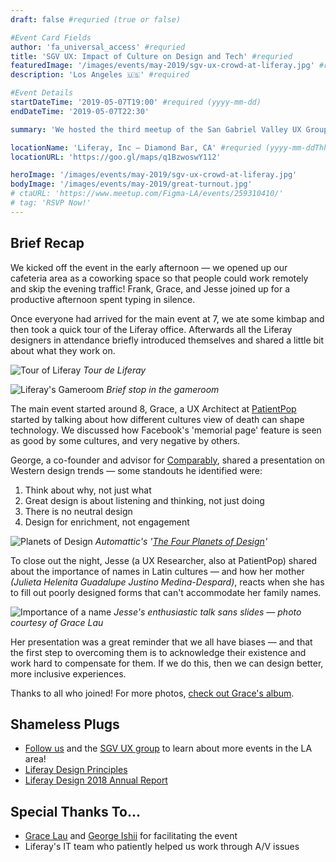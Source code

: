 ```yaml
---
draft: false #requried (true or false)

#Event Card Fields
author: 'fa_universal_access' #requried
title: 'SGV UX: Impact of Culture on Design and Tech' #requried
featuredImage: '/images/events/may-2019/sgv-ux-crowd-at-liferay.jpg' #requried
description: 'Los Angeles 🇺🇸' #required

#Event Details
startDateTime: '2019-05-07T19:00' #required (yyyy-mm-dd)
endDateTime: '2019-05-07T22:30'

summary: 'We hosted the third meetup of the San Gabriel Valley UX Group. We ate kimbap, toured the office, and had a great discussion about the impact of culture in design and tech.'

locationName: 'Liferay, Inc – Diamond Bar, CA' #requried (yyyy-mm-ddThh:mm)
locationURL: 'https://goo.gl/maps/q1BzwoswY112'

heroImage: '/images/events/may-2019/sgv-ux-crowd-at-liferay.jpg'
bodyImage: '/images/events/may-2019/great-turnout.jpg'
# ctaURL: 'https://www.meetup.com/Figma-LA/events/259310410/'
# tag: 'RSVP Now!'
---
```


## Brief Recap

We kicked off the event in the early afternoon — we opened up our cafeteria area as a coworking space so that people could work remotely and skip the evening traffic! Frank, Grace, and Jesse joined up for a productive afternoon spent typing in silence.

Once everyone had arrived for the main event at 7, we ate some kimbap and then took a quick tour of the Liferay office. Afterwards all the Liferay designers in attendance briefly introduced themselves and shared a little bit about what they work on.

![Tour of Liferay](/images/events/may-2019/tour.jpg)
_Tour de Liferay_

![Liferay's Gameroom](/images/events/may-2019/gameroom.jpg)
_Brief stop in the gameroom_

<!--
![Great turnout!](/images/events/may-2019/great-turnout.jpg)
_Listening intently_ -->

The main event started around 8, Grace, a UX Architect at [PatientPop](https://www.patientpop.com/) started by talking about how different cultures view of death can shape technology. We discussed how Facebook's 'memorial page' feature is seen as good by some cultures, and very negative by others.

George, a co-founder and advisor for [Comparably](https://comparably.com), shared a presentation on Western design trends — some standouts he identified were:

1. Think about why, not just what
1. Great design is about listening and thinking, not just doing
1. There is no neutral design
1. Design for enrichment, not engagement

![Planets of Design](/images/events/may-2019/great-design.jpg)
_Automattic's '[The Four Planets of Design](https://automattic.design/2019/03/03/the-four-planets-of-design/)'_

To close out the night, Jesse (a UX Researcher, also at PatientPop) shared about the importance of names in Latin cultures — and how her mother _(Julieta Helenita Guadalupe Justino Medina-Despard)_, reacts when she has to fill out poorly designed forms that can't accommodate her family names.

![Importance of a name](/images/events/may-2019/jesse.jpg)
_Jesse's enthusiastic talk sans slides — photo courtesy of Grace Lau_

Her presentation was a great reminder that we all have biases — and that the first step to overcoming them is to acknowledge their existence and work hard to compensate for them. If we do this, then we can design better, more inclusive experiences.

Thanks to all who joined! For more photos, [check out Grace's album](https://photos.app.goo.gl/yvGPVVSjN9KzLXZEA).

## Shameless Plugs

-   [Follow us](https://twitter.com/liferaydesign) and the [SGV UX group](https://twitter.com/thesgvux) to learn about more events in the LA area!
-   [Liferay Design Principles](/principles)
-   [Liferay Design 2018 Annual Report](/2018)

## Special Thanks To...

-   [Grace Lau](https://twitter.com/lauggh) and [George Ishii](https://twitter.com/gishii) for facilitating the event
-   Liferay's IT team who patiently helped us work through A/V issues
